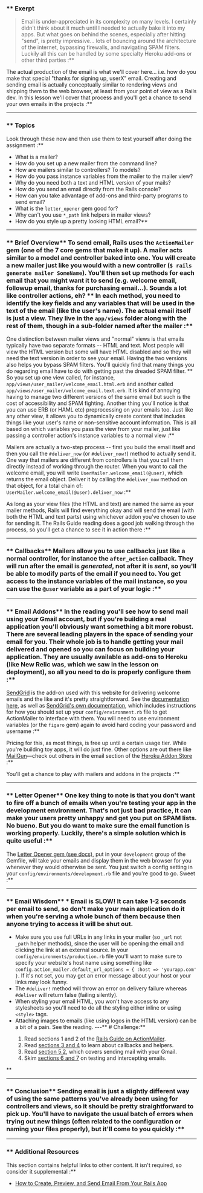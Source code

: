### ** Exerpt
>Email is under-appreciated in its complexity on many levels.  I certainly didn't think about it much until I needed to actually bake it into my apps.  But what goes on behind the scenes, especially after hitting "send", is pretty impressive... lots of bouncing around the architecture of the internet, bypassing firewalls, and navigating SPAM filters.  Luckily all this can be handled by some specialty Heroku add-ons or other third parties :**

The actual production of the email is what we'll cover here... i.e. how do you make that special "thanks for signing up, userX" email.  Creating and sending email is actually conceptually similar to rendering views and shipping them to the web browser, at least from your point of view as a Rails dev.  In this lesson we'll cover that process and you'll get a chance to send your own emails in the projects :**



---


### ** Topics
Look through these now and then use them to test yourself after doing the assignment :**



* What is a mailer?
* How do you set up a new mailer from the command line?
* How are mailers similar to controllers?  To models?
* How do you pass instance variables from the mailer to the mailer view?
* Why do you need both a text and HTML version of your mails?
* How do you send an email directly from the Rails console?
* How can you take advantage of add-ons and third-party programs to send email?
* What is the `letter_opener` gem good for?
* Why can't you use `*_path` link helpers in mailer views?
* How do you style up a pretty looking HTML email?** 

---


### ** Brief Overview** To send email, Rails uses the `ActionMailer` gem (one of the 7 core gems that make it up).  A mailer acts similar to a model and controller baked into one.  You will create a new mailer just like you would with a new controller (`$ rails generate mailer SomeName`).  You'll then set up methods for each email that you might want it to send (e.g. welcome email, followup email, thanks for purchasing email...).  Sounds a lot like controller actions, eh?  ** In each method, you need to identify the key fields and any variables that will be used in the text of the email (like the user's name).  The actual email itself is just a view.  They live in the `app/views` folder along with the rest of them, though in a sub-folder named after the mailer :**

One distinction between mailer views and "normal" views is that emails typically have two separate formats -- HTML and text. Most people will view the HTML version but some will have HTML disabled and so they will need the text version in order to see your email.  Having the two versions also helps you bypass SPAM filters.  You'll quickly find that many things you do regarding email have to do with getting past the dreaded SPAM filter.  ** So you set up one view called, for instance, `app/views/user_mailer/welcome_email.html.erb` and another called `app/views/user_mailer/welcome_email.text.erb`.  It is kind of annoying having to manage two different versions of the same email but such is the cost of accessibility and SPAM fighting.  Another thing you'll notice is that you can use ERB (or HAML etc) preprocessing on your emails too.  Just like any other view, it allows you to dynamically create content that includes things like your user's name or non-sensitive account information.  This is all based on which variables you pass the view from your mailer, just like passing a controller action's instance variables to a normal view :**

Mailers are actually a two-step process -- first you build the email itself and then you call the `#deliver_now` (or `#deliver_now!`) method to actually send it.  One way that mailers are different from controllers is that you call them directly instead of working through the router.  When you want to call the welcome email, you will write `UserMailer.welcome_email(@user)`, which returns the email object.  Deliver it by calling the `#deliver_now` method on that object, for a total chain of: `UserMailer.welcome_email(@user).deliver_now` :**

As long as your view files (the HTML and text) are named the same as your mailer methods, Rails will find everything okay and will send the email (with both the HTML and text parts) using whichever addon you've chosen to use for sending it.  The Rails Guide reading does a good job walking through the process, so you'll get a chance to see it in action there :**



---


### ** Callbacks** Mailers allow you to use callbacks just like a normal controller, for instance the `after_action` callback.  They will run after the email is *generated*, not after it is *sent*, so you'll be able to modify parts of the email if you need to.  You get access to the instance variables of the mail instance, so you can use the `@user` variable as a part of your logic :**



---


### ** Email Addons** In the reading you'll see how to send mail using your Gmail account, but if you're building a real application you'll obviously want something a bit more robust.  There are several leading players in the space of sending your email for you.  Their whole job is to handle getting your mail delivered and opened so you can focus on building your application.  They are usually available as add-ons to Heroku (like New Relic was, which we saw in the lesson on deployment), so all you need to do is properly configure them :**

[SendGrid](https://addons.heroku.com/sendgrid#1500000) is the add-on used with this website for delivering welcome emails and the like and it's pretty straightforward.  See the [documentation here](https://devcenter.heroku.com/articles/sendgrid), as well as [SendGrid's own documentation](https://docs.sendgrid.com/for-developers/sending-email/rubyonrails), which includes instructions for how you should set up your `config/environment.rb` file to get ActionMailer to interface with them.  You will need to use environment variables (or the `figaro` gem) again to avoid hard coding your password and username :**

Pricing for this, as most things, is free up until a certain usage tier.  While you're building toy apps, it will do just fine.  Other options are out there like [MailGun](https://addons.heroku.com/mailgun)—check out others in the email section of the [Heroku Addon Store](https://addons.heroku.com/#email-sms) :**

You'll get a chance to play with mailers and addons in the projects :**



---


### ** Letter Opener** One key thing to note is that you don't want to fire off a bunch of emails when you're testing your app in the development environment.  That's not just bad practice, it can make your users pretty unhappy and get you put on SPAM lists.  No bueno.  But you do want to make sure the email function is working properly.  Luckily, there's a simple solution which is quite useful :**

The [Letter Opener gem (see docs)](https://github.com/ryanb/letter_opener), put in your `development` group of the Gemfile, will take your emails and display them in the web browser for you whenever they would otherwise be sent.  You just switch a config setting in your `config/environments/development.rb` file and you're good to go.  Sweet :**



---


### ** Email Wisdom** * Email is SLOW! It can take 1-2 seconds per email to send, so don't make your main application do it when you're serving a whole bunch of them because then anyone trying to access it will be shut out.  
* Make sure you use full URLs in any links in your mailer (so `_url` not `_path` helper methods), since the user will be opening the email and clicking the link at an external source.  In your `config/environments/production.rb` file you'll want to make sure to specify your website's host name using something like `config.action_mailer.default_url_options = { :host => 'yourapp.com' }`.  If it's not set, you may get an error message about your host or your links may look funny.
* The `#deliver!` method will throw an error on delivery failure whereas `#deliver` will return false (failing silently).
* When styling your email HTML, you won't have access to any stylesheets so you'll need to do all the styling either inline or using `<style>` tags.
* Attaching images to emails (like using logos in the HTML version) can be a bit of a pain.  See the reading.
---** # Challenge:** <div class="lesson-content__panel" markdown="1">
  1. Read sections 1 and 2 of the [Rails Guide on ActionMailer](http://guides.rubyonrails.org/action_mailer_basics.html).  
  2. Read [sections 3 and 4](https://guides.rubyonrails.org/action_mailer_basics.html#action-mailer-callbacks) to learn about callbacks and helpers.
  3. Read [section 5.2](https://guides.rubyonrails.org/action_mailer_basics.html#action-mailer-configuration-for-gmail), which covers sending mail with your Gmail.  
  4. Skim [sections 6 and 7](https://guides.rubyonrails.org/action_mailer_basics.html#mailer-testing) on testing and intercepting emails.
</div>** 

---


### ** Conclusion** Sending email is just a slightly different way of using the same patterns you've already been using for controllers and views, so it should be pretty straightforward to pick up.  You'll have to navigate the usual batch of errors when trying out new things (often related to the configuration or naming your files properly), but it'll come to you quickly :**



---


### ** Additional Resources
This section contains helpful links to other content. It isn't required, so consider it supplemental :**



* [How to Create, Preview, and Send Email From Your Rails App](https://www.youtube.com/watch?v=9eFXEzOPRNs)
